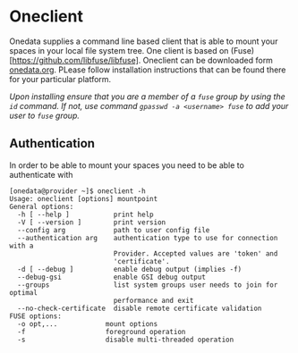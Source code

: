 # Oneclient

Onedata supplies a command line based client that is able to mount your spaces in your local file system tree. One client is based on (Fuse)[https://github.com/libfuse/libfuse]. Oneclient can be downloaded form [onedata.org](https://onedata.org/download). PLease follow installation instructions that can be found there for your particular platform.

*Upon installing ensure that you are a member of a `fuse` group by using the `id` command. If not, use command `gpasswd -a <username> fuse` to add your user to `fuse` group.*

## Authentication

In order to be able to mount your spaces you need to be able to authenticate with

~~~
[onedata@provider ~]$ oneclient -h
Usage: oneclient [options] mountpoint
General options:
  -h [ --help ]           print help
  -V [ --version ]        print version
  --config arg            path to user config file
  --authentication arg    authentication type to use for connection with a
                          Provider. Accepted values are 'token' and
                          'certificate'.
  -d [ --debug ]          enable debug output (implies -f)
  --debug-gsi             enable GSI debug output
  --groups                list system groups user needs to join for optimal
                          performance and exit
  --no-check-certificate  disable remote certificate validation
FUSE options:
  -o opt,...            mount options
  -f                    foreground operation
  -s                    disable multi-threaded operation
~~~
